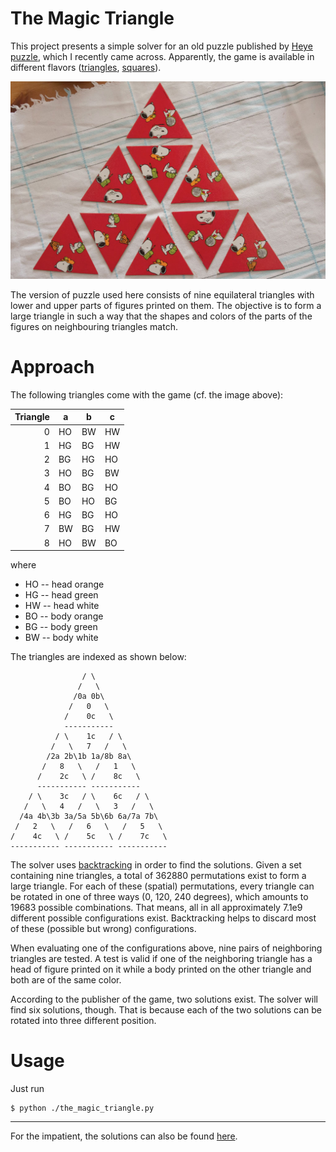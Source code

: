 # The Magic Triangle

This project presents a simple solver for an old puzzle published by
[Heye puzzle], which I recently came across. Apparently, the game is
available in different flavors ([triangles][1], [squares][2]).

![Snoopy - The Magic Triangle, Heye](doc/snoopy_the_magic_triangle.jpg)

The version of puzzle used here consists of nine equilateral triangles
with lower and upper parts of figures printed on them. The objective is
to form a large triangle in such a way that the shapes and colors of the
parts of the figures on neighbouring triangles match.

# Approach

The following triangles come with the game (cf. the image above):

| Triangle  |  a  |  b  |  c  |
|----------:|-----|-----|-----|
|         0 |  HO |  BW |  HW |
|         1 |  HG |  BG |  HW |
|         2 |  BG |  HG |  HO |
|         3 |  HO |  BG |  BW |
|         4 |  BO |  BG |  HO |
|         5 |  BO |  HO |  BG |
|         6 |  HG |  BG |  HO |
|         7 |  BW |  BG |  HW |
|         8 |  HO |  BW |  BO |

where

* HO -- head orange
* HG -- head green
* HW -- head white
* BO -- body orange
* BG -- body green
* BW -- body white

The triangles are indexed as shown below:


	                / \    
	               /   \   
	              /0a 0b\  
	             /   0   \ 
	            /    0c   \ 
	            ----------- 
	          / \    1c   / \     
	         /   \   7   /   \    
	        /2a 2b\1b 1a/8b 8a\   
	       /   8   \   /   1   \ 
	      /    2c   \ /    8c   \ 
	      ----------- ----------- 
	    / \    3c   / \    6c   / \     
	   /   \   4   /   \   3   /   \    
	  /4a 4b\3b 3a/5a 5b\6b 6a/7a 7b\   
	 /   2   \   /   6   \   /   5   \ 
	/    4c   \ /    5c   \ /    7c   \ 
	----------- ----------- ----------- 

The solver uses [backtracking][3] in order to find the solutions. Given
a set containing nine triangles, a total of 362880 permutations exist to
form a large triangle. For each of these (spatial) permutations, every
triangle can be rotated in one of three ways (0, 120, 240 degrees),
which amounts to 19683 possible combinations. That means, all in all
approximately 7.1e9 different possible configurations exist.
Backtracking helps to discard most of these (possible but wrong)
configurations.

When evaluating one of the configurations above, nine pairs of
neighboring triangles are tested. A test is valid if one of the
neighboring triangle has a head of figure printed on it while a body
printed on the other triangle and both are of the same color.

According to the publisher of the game, two solutions exist. The solver
will find six solutions, though. That is because each of the two
solutions can be rotated into three different position.

# Usage

Just run

	$ python ./the_magic_triangle.py

----

For the impatient, the solutions can also be found [here](doc/solutions.txt).

[1]: http://www.google.de/search?q=heye+magische+dreieck&prmd=ivns&source=lnms&tbm=isch
[2]: http://heye-puzzle.de/kategorie/crazy-9/
[3]: https://en.wikipedia.org/wiki/Backtracking
[Heye puzzle]: http://heye-puzzle.de

